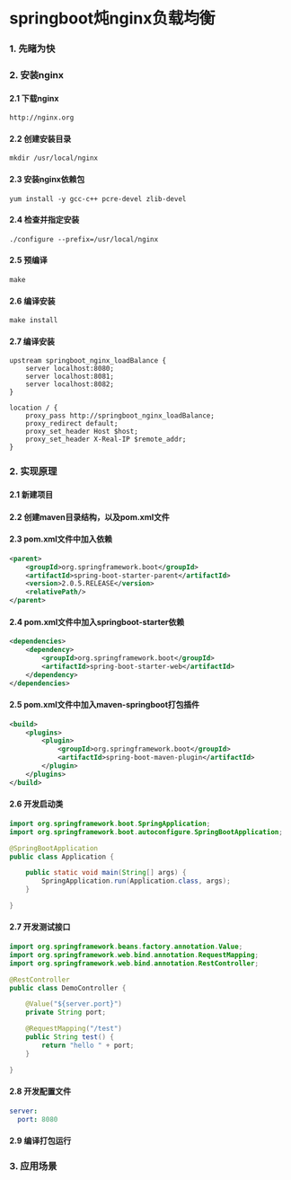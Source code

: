 # springboot炖nginx负载均衡
### 1. 先睹为快
### 2. 安装nginx
#### 2.1 下载nginx
```http request
http://nginx.org
```
#### 2.2 创建安装目录
```shell script
mkdir /usr/local/nginx
```
#### 2.3 安装nginx依赖包
```shell script
yum install -y gcc-c++ pcre-devel zlib-devel
```
#### 2.4 检查并指定安装
```shell script
./configure --prefix=/usr/local/nginx
```
#### 2.5 预编译
```shell script
make
```
#### 2.6 编译安装
```shell script
make install
```
#### 2.7 编译安装
```
upstream springboot_nginx_loadBalance {
    server localhost:8080;
    server localhost:8081;
    server localhost:8082;
}

location / {
    proxy_pass http://springboot_nginx_loadBalance;
    proxy_redirect default;
    proxy_set_header Host $host;
    proxy_set_header X-Real-IP $remote_addr;
}
```
### 2. 实现原理
#### 2.1 新建项目
#### 2.2 创建maven目录结构，以及pom.xml文件
#### 2.3 pom.xml文件中加入依赖
```xml
<parent>
    <groupId>org.springframework.boot</groupId>
    <artifactId>spring-boot-starter-parent</artifactId>
    <version>2.0.5.RELEASE</version>
    <relativePath/>
</parent>
```
#### 2.4 pom.xml文件中加入springboot-starter依赖
```xml
<dependencies>
    <dependency>
        <groupId>org.springframework.boot</groupId>
        <artifactId>spring-boot-starter-web</artifactId>
    </dependency>
</dependencies>
```
#### 2.5 pom.xml文件中加入maven-springboot打包插件
```xml
<build>
    <plugins>
        <plugin>
            <groupId>org.springframework.boot</groupId>
            <artifactId>spring-boot-maven-plugin</artifactId>
        </plugin>
    </plugins>
</build>
```
#### 2.6 开发启动类
```java
import org.springframework.boot.SpringApplication;
import org.springframework.boot.autoconfigure.SpringBootApplication;

@SpringBootApplication
public class Application {

    public static void main(String[] args) {
        SpringApplication.run(Application.class, args);
    }

}
```
#### 2.7 开发测试接口
```java
import org.springframework.beans.factory.annotation.Value;
import org.springframework.web.bind.annotation.RequestMapping;
import org.springframework.web.bind.annotation.RestController;

@RestController
public class DemoController {

    @Value("${server.port}")
    private String port;

    @RequestMapping("/test")
    public String test() {
        return "hello " + port;
    }

}
```
#### 2.8 开发配置文件
```yaml
server:
  port: 8080
```
#### 2.9 编译打包运行
### 3. 应用场景